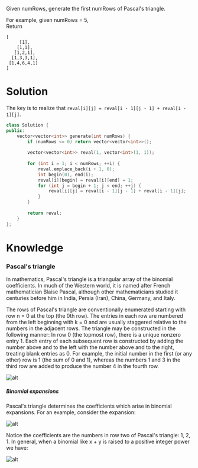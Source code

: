Given numRows, generate the first numRows of Pascal's triangle.  

For example, given numRows = 5,  
Return  

```
[
     [1],
    [1,1],
   [1,2,1],
  [1,3,3,1],
 [1,4,6,4,1]
]
```

# Solution

The key is to realize that ```reval[i][j] = reval[i - 1][j - 1] + reval[i - 1][j]```.

```cpp
class Solution {
public:
    vector<vector<int>> generate(int numRows) {
        if (numRows <= 0) return vector<vector<int>>();
        
        vector<vector<int>> reval(1, vector<int>(1, 1));
        
        for (int i = 1; i < numRows; ++i) {
            reval.emplace_back(i + 1, 0);
            int begin(0), end(i);
            reval[i][begin] = reval[i][end] = 1;
            for (int j = begin + 1; j < end; ++j) {
                reval[i][j] = reval[i - 1][j - 1] + reval[i - 1][j];
            }
        }
        
        return reval;
    }
};
```

# Knowledge

### Pascal's triangle

In mathematics, Pascal's triangle is a triangular array of the binomial coefficients. In much of the Western world, it is named after French mathematician Blaise Pascal, although other mathematicians studied it centuries before him in India, Persia (Iran), China, Germany, and Italy.

The rows of Pascal's triangle are conventionally enumerated starting with row n = 0 at the top (the 0th row). The entries in each row are numbered from the left beginning with k = 0 and are usually staggered relative to the numbers in the adjacent rows. The triangle may be constructed in the following manner: In row 0 (the topmost row), there is a unique nonzero entry 1. Each entry of each subsequent row is constructed by adding the number above and to the left with the number above and to the right, treating blank entries as 0. For example, the initial number in the first (or any other) row is 1 (the sum of 0 and 1), whereas the numbers 1 and 3 in the third row are added to produce the number 4 in the fourth row.

![alt](https://upload.wikimedia.org/wikipedia/commons/c/ca/Pascal_triangle_small.png)

##### Binomial expansions

Pascal's triangle determines the coefficients which arise in binomial expansions. For an example, consider the expansion:

![alt](http://www.mathnstuff.com/math/algebra/tt/tt43h.gif)

Notice the coefficients are the numbers in row two of Pascal's triangle: 1, 2, 1. In general, when a binomial like x + y is raised to a positive integer power we have:

![alt](https://cdn-images-1.medium.com/max/1600/1*PHraeWdzWdmOfl2JhRdTVg.png)
